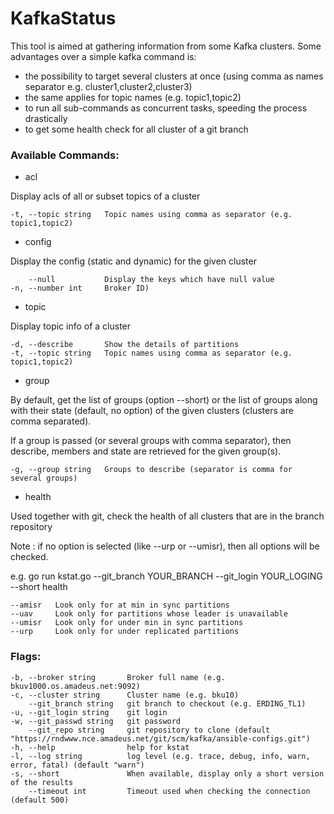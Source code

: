 # KafkaStatus

This tool is aimed at gathering information from some Kafka clusters. Some advantages over a simple kafka command is:
*  the possibility to target several clusters at once (using comma as names separator e.g. cluster1,cluster2,cluster3)
* the same applies for topic names (e.g. topic1,topic2)
* to run all sub-commands as concurrent tasks, speeding the process drastically
* to get some health check for all cluster of a git branch

### Available Commands:

  * acl

Display acls of all or subset topics of a cluster

    -t, --topic string   Topic names using comma as separator (e.g. topic1,topic2)

  * config

Display the config (static and dynamic) for the given cluster

        --null           Display the keys which have null value
    -n, --number int     Broker ID)

  * topic

Display topic info of a cluster

    -d, --describe       Show the details of partitions
    -t, --topic string   Topic names using comma as separator (e.g. topic1,topic2)

  * group

By default, get the list of groups (option --short) or the list of groups along with their state (default, no option) of the given clusters (clusters are comma separated).

If a group is passed (or several groups with comma separator), then describe, members and state are retrieved for the given group(s).

    -g, --group string   Groups to describe (separator is comma for several groups)

  * health

Used together with git, check the health of all clusters that are in the branch repository

Note : if no option is selected (like --urp or --umisr), then all options will be checked.

e.g. go run kstat.go --git_branch YOUR_BRANCH --git_login YOUR_LOGING --short health

    --amisr   Look only for at min in sync partitions
    --uav     Look only for partitions whose leader is unavailable
    --umisr   Look only for under min in sync partitions
    --urp     Look only for under replicated partitions

### Flags:

    -b, --broker string       Broker full name (e.g. bkuv1000.os.amadeus.net:9092)
    -c, --cluster string      Cluster name (e.g. bku10)
        --git_branch string   git branch to checkout (e.g. ERDING_TL1)
    -u, --git_login string    git login
    -w, --git_passwd string   git password
        --git_repo string     git repository to clone (default "https://rndwww.nce.amadeus.net/git/scm/kafka/ansible-configs.git")
    -h, --help                help for kstat
    -l, --log string          log level (e.g. trace, debug, info, warn, error, fatal) (default "warn")
    -s, --short               When available, display only a short version of the results
        --timeout int         Timeout used when checking the connection (default 500)
